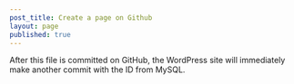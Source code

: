 ```yaml
---
post_title: Create a page on Github
layout: page
published: true
---
```

After this file is committed on GitHub, the WordPress site will immediately make another commit with the ID from MySQL.
